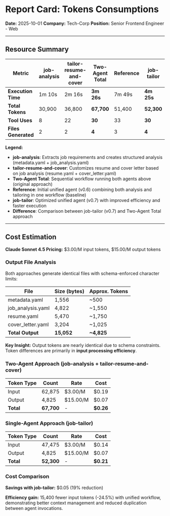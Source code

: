 # Report Card: Tokens Consumptions

**Date:** 2025-10-01
**Company:** Tech-Corp
**Position:** Senior Frontend Engineer - Web

---

## Resource Summary

| Metric              | job-analysis | tailor-resume-and-cover | **Two-Agent Total** | Reference | **job-tailor** | **Difference**     |
| ------------------- | ------------ | ----------------------- | ------------------- | --------- | -------------- | ------------------ |
| **Execution Time**  | 1m 10s       | 2m 16s                  | **3m 26s**          | 7m 49s    | **4m 25s**     | **+59s**           |
| **Total Tokens**    | 30,900       | 36,800                  | **67,700**          | 51,400    | **52,300**     | **-15,400 (-23%)** |
| **Tool Uses**       | 8            | 22                      | **30**              | 33        | **30**         | **0**              |
| **Files Generated** | 2            | 2                       | **4**               | 3         | **4**          | **0**              |

**Legend:**

- **job-analysis**: Extracts job requirements and creates structured analysis (metadata.yaml + job_analysis.yaml)
- **tailor-resume-and-cover**: Customizes resume and cover letter based on job analysis (resume.yaml + cover_letter.yaml)
- **Two-Agent Total**: Sequential workflow running both agents above (original approach)
- **Reference**: Initial unified agent (v0.6) combining both analysis and tailoring in one workflow (baseline)
- **job-tailor**: Optimized unified agent (v0.7) with improved efficiency and faster execution
- **Difference**: Comparison between job-tailor (v0.7) and Two-Agent Total approach

---

## Cost Estimation

**Claude Sonnet 4.5 Pricing:** $3.00/M input tokens, $15.00/M output tokens

### Output File Analysis

Both approaches generate identical files with schema-enforced character limits:

| File              | Size (bytes) | Approx. Tokens |
| ----------------- | ------------ | -------------- |
| metadata.yaml     | 1,556        | ~500           |
| job_analysis.yaml | 4,822        | ~1,550         |
| resume.yaml       | 5,470        | ~1,750         |
| cover_letter.yaml | 3,204        | ~1,025         |
| **Total Output**  | **15,052**   | **~4,825**     |

**Key Insight:** Output tokens are nearly identical due to schema constraints. Token differences are primarily in **input processing efficiency**.

### Two-Agent Approach (job-analysis + tailor-resume-and-cover)

| Token Type | Count      | Rate     | Cost      |
| ---------- | ---------- | -------- | --------- |
| Input      | 62,875     | $3.00/M  | $0.19     |
| Output     | 4,825      | $15.00/M | $0.07     |
| **Total**  | **67,700** | -        | **$0.26** |

### Single-Agent Approach (job-tailor)

| Token Type | Count      | Rate     | Cost      |
| ---------- | ---------- | -------- | --------- |
| Input      | 47,475     | $3.00/M  | $0.14     |
| Output     | 4,825      | $15.00/M | $0.07     |
| **Total**  | **52,300** | -        | **$0.21** |

### Cost Comparison

**Savings with job-tailor:** $0.05 (19% reduction)

**Efficiency gain:** 15,400 fewer input tokens (-24.5%) with unified workflow, demonstrating better context management and reduced duplication between agent invocations.
